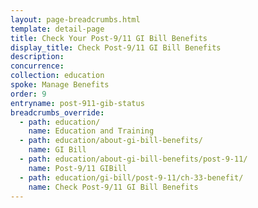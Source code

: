 ```yaml
---
layout: page-breadcrumbs.html
template: detail-page
title: Check Your Post-9/11 GI Bill Benefits
display_title: Check Post-9/11 GI Bill Benefits
description:
concurrence:
collection: education
spoke: Manage Benefits
order: 9
entryname: post-911-gib-status
breadcrumbs_override:
  - path: education/
    name: Education and Training
  - path: education/about-gi-bill-benefits/
    name: GI Bill
  - path: education/about-gi-bill-benefits/post-9-11/
    name: Post-9/11 GIBill
  - path: education/gi-bill/post-9-11/ch-33-benefit/
    name: Check Post-9/11 GI Bill Benefits
---
```

<div id="react-root"></div>
